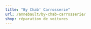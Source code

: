 ```yaml
---
title: "By Chab' Carrosserie"
url: /annebault/by-chab-carrosserie/
shop: réparation de voitures
---
```


